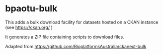# bpaotu-bulk

This adds a bulk download facility for datasets hosted on a CKAN instance (see
https://ckan.org/ )

It generates a ZIP file containing scripts to download files.

Adapted from https://github.com/BioplatformsAustralia/ckanext-bulk
